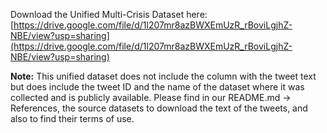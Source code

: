 Download the Unified Multi-Crisis Dataset here: [https://drive.google.com/file/d/1l207mr8azBWXEmUzR_rBoviLgjhZ-NBE/view?usp=sharing](https://drive.google.com/file/d/1l207mr8azBWXEmUzR_rBoviLgjhZ-NBE/view?usp=sharing)


**Note:** This unified dataset does not include the column with the tweet text but does include the tweet ID and the name of the dataset where it was collected and is publicly available.
Please find in our README.md -> References, the source datasets to download the text of the tweets, and also to find their terms of use. 

